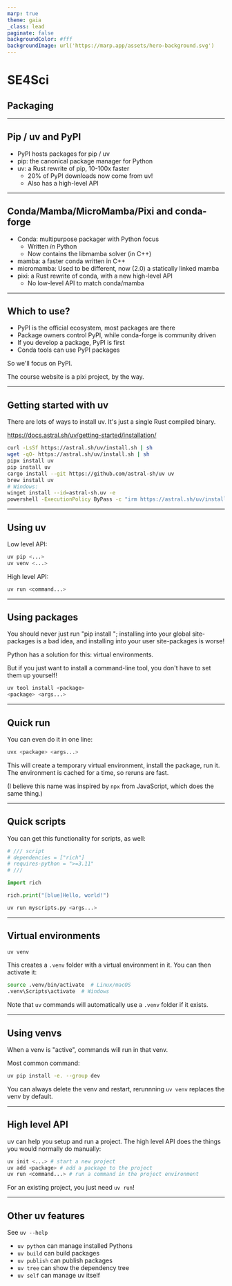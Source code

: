 ```yaml
---
marp: true
theme: gaia
_class: lead
paginate: false
backgroundColor: #fff
backgroundImage: url('https://marp.app/assets/hero-background.svg')
---
```


# SE4Sci

## Packaging

---

## Pip / uv and PyPI

* PyPI hosts packages for pip / uv
* pip: the canonical package manager for Python
* uv: a Rust rewrite of pip, 10-100x faster
    * 20% of PyPI downloads now come from uv!
    * Also has a high-level API


---

## Conda/Mamba/MicroMamba/Pixi and conda-forge

* Conda: multipurpose packager with Python focus
    * Written _in_ Python
    * Now contains the libmamba solver (in C++)
* mamba: a faster conda written in C++
* micromamba: Used to be different, now (2.0) a statically linked mamba
* pixi: a Rust rewrite of conda, with a new high-level API
    * No low-level API to match conda/mamba

---

## Which to use?

* PyPI is the official ecosystem, most packages are there
* Package owners control PyPI, while conda-forge is community driven
* If you develop a package, PyPI is first
* Conda tools can use PyPI packages

So we'll focus on PyPI.

The course website is a pixi project, by the way.


---


## Getting started with uv

There are lots of ways to install uv. It's just a single Rust compiled binary.

<https://docs.astral.sh/uv/getting-started/installation/>


```bash
curl -LsSf https://astral.sh/uv/install.sh | sh
wget -qO- https://astral.sh/uv/install.sh | sh
pipx install uv
pip install uv
cargo install --git https://github.com/astral-sh/uv uv
brew install uv
# Windows:
winget install --id=astral-sh.uv -e
powershell -ExecutionPolicy ByPass -c "irm https://astral.sh/uv/install.ps1 | iex"
```

---

## Using uv

Low level API:

```bash
uv pip <...>
uv venv <...>
```

High level API:

```bash
uv run <command...>
```

---

## Using packages

You should never just run "pip install <package>"; installing into your global site-packages is a bad idea, and installing into your user site-packages is worse!

Python has a solution for this: virtual environments.

But if you just want to install a command-line tool, you don't have to set them up yourself!

```bash
uv tool install <package>
<package> <args...>
```

---

## Quick run

You can even do it in one line:

```bash
uvx <package> <args...>
```

This will create a temporary virtual environment, install the package, run it. The environment is cached for a time, so reruns are fast.

(I believe this name was inspired by `npx` from JavaScript, which does the same thing.)

---


## Quick scripts

You can get this functionality for scripts, as well:

```python
# /// script
# dependencies = ["rich"]
# requires-python = ">=3.11"
# ///

import rich

rich.print("[blue]Hello, world!")
```

```bash
uv run myscripts.py <args...>
```

---

## Virtual environments

```bash
uv venv
```

This creates a `.venv` folder with a virtual environment in it. You can then activate it:

```bash
source .venv/bin/activate  # Linux/macOS
.venv\Scripts\activate  # Windows
```

Note that `uv` commands will automatically use a `.venv` folder if it exists.

---

## Using venvs

When a venv is "active", commands will run in that venv.

Most common command:

```bash
uv pip install -e. --group dev
```

You can always delete the venv and restart, rerunnning `uv venv` replaces the venv by default.

---

## High level API

uv can help you setup and run a project. The high level API does the things you would normally do manually:

```bash
uv init <...> # start a new project
uv add <package> # add a package to the project
uv run <command...> # run a command in the project environment
```

For an existing project, you just need `uv run`!

---

## Other uv features

See `uv --help`

* `uv python` can manage installed Pythons
* `uv build` can build packages
* `uv publish` can publish packages
* `uv tree` can show the dependency tree
* `uv self` can manage uv itself
